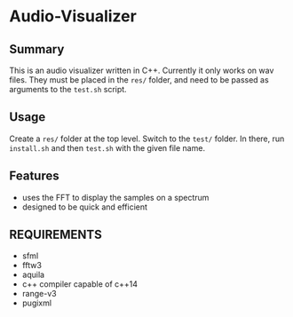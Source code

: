 # Audio-Visualizer

Summary
-------
This is an audio visualizer written in C++.
Currently it only works on wav files. They
must be placed in the `res/` folder, and 
need to be passed as arguments to the `test.sh` script.

Usage
-----
Create a `res/` folder at the top level.
Switch to the `test/` folder. In there, run
`install.sh` and then `test.sh` with the given
file name.

Features
--------
- uses the FFT to display the samples on a spectrum
- designed to be quick and efficient

REQUIREMENTS
------------
- sfml
- fftw3
- aquila
- c++ compiler capable of c++14
- range-v3
- pugixml
